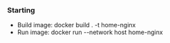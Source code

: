### Starting
- Build image: docker build . -t home-nginx
- Run image: docker run --network host home-nginx